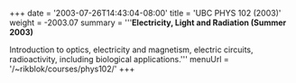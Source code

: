 +++
date = '2003-07-26T14:43:04-08:00'
title = 'UBC PHYS 102 (2003)'
weight = -2003.07
summary = '''**Electricity, Light and Radiation (Summer 2003)**

Introduction to optics, electricity and magnetism, electric circuits, radioactivity, including biological applications.'''
menuUrl = '/~rikblok/courses/phys102/'
+++
